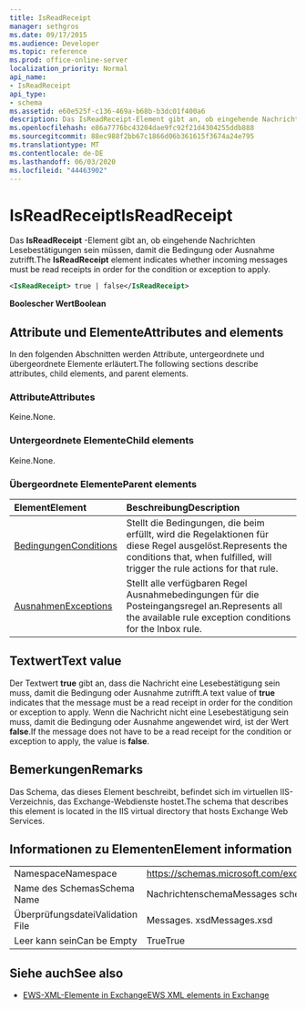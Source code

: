 ```yaml
---
title: IsReadReceipt
manager: sethgros
ms.date: 09/17/2015
ms.audience: Developer
ms.topic: reference
ms.prod: office-online-server
localization_priority: Normal
api_name:
- IsReadReceipt
api_type:
- schema
ms.assetid: e60e525f-c136-469a-b68b-b3dc01f400a6
description: Das IsReadReceipt-Element gibt an, ob eingehende Nachrichten Lesebestätigungen sein müssen, damit die Bedingung oder Ausnahme zutrifft.
ms.openlocfilehash: e86a7776bc43204dae9fc92f21d4304255ddb888
ms.sourcegitcommit: 88ec988f2bb67c1866d06b361615f3674a24e795
ms.translationtype: MT
ms.contentlocale: de-DE
ms.lasthandoff: 06/03/2020
ms.locfileid: "44463902"
---
```

# <a name="isreadreceipt"></a><span data-ttu-id="ac4db-103">IsReadReceipt</span><span class="sxs-lookup"><span data-stu-id="ac4db-103">IsReadReceipt</span></span>

<span data-ttu-id="ac4db-104">Das **IsReadReceipt** -Element gibt an, ob eingehende Nachrichten Lesebestätigungen sein müssen, damit die Bedingung oder Ausnahme zutrifft.</span><span class="sxs-lookup"><span data-stu-id="ac4db-104">The **IsReadReceipt** element indicates whether incoming messages must be read receipts in order for the condition or exception to apply.</span></span> 
  
```XML
<IsReadReceipt> true | false</IsReadReceipt>
```

 <span data-ttu-id="ac4db-105">**Boolescher Wert**</span><span class="sxs-lookup"><span data-stu-id="ac4db-105">**Boolean**</span></span>
## <a name="attributes-and-elements"></a><span data-ttu-id="ac4db-106">Attribute und Elemente</span><span class="sxs-lookup"><span data-stu-id="ac4db-106">Attributes and elements</span></span>

<span data-ttu-id="ac4db-107">In den folgenden Abschnitten werden Attribute, untergeordnete und übergeordnete Elemente erläutert.</span><span class="sxs-lookup"><span data-stu-id="ac4db-107">The following sections describe attributes, child elements, and parent elements.</span></span>
  
### <a name="attributes"></a><span data-ttu-id="ac4db-108">Attribute</span><span class="sxs-lookup"><span data-stu-id="ac4db-108">Attributes</span></span>

<span data-ttu-id="ac4db-109">Keine.</span><span class="sxs-lookup"><span data-stu-id="ac4db-109">None.</span></span>
  
### <a name="child-elements"></a><span data-ttu-id="ac4db-110">Untergeordnete Elemente</span><span class="sxs-lookup"><span data-stu-id="ac4db-110">Child elements</span></span>

<span data-ttu-id="ac4db-111">Keine.</span><span class="sxs-lookup"><span data-stu-id="ac4db-111">None.</span></span>
  
### <a name="parent-elements"></a><span data-ttu-id="ac4db-112">Übergeordnete Elemente</span><span class="sxs-lookup"><span data-stu-id="ac4db-112">Parent elements</span></span>

|<span data-ttu-id="ac4db-113">**Element**</span><span class="sxs-lookup"><span data-stu-id="ac4db-113">**Element**</span></span>|<span data-ttu-id="ac4db-114">**Beschreibung**</span><span class="sxs-lookup"><span data-stu-id="ac4db-114">**Description**</span></span>|
|:-----|:-----|
|[<span data-ttu-id="ac4db-115">Bedingungen</span><span class="sxs-lookup"><span data-stu-id="ac4db-115">Conditions</span></span>](conditions.md) <br/> |<span data-ttu-id="ac4db-116">Stellt die Bedingungen, die beim erfüllt, wird die Regelaktionen für diese Regel ausgelöst.</span><span class="sxs-lookup"><span data-stu-id="ac4db-116">Represents the conditions that, when fulfilled, will trigger the rule actions for that rule.</span></span>  <br/> |
|[<span data-ttu-id="ac4db-117">Ausnahmen</span><span class="sxs-lookup"><span data-stu-id="ac4db-117">Exceptions</span></span>](exceptions.md) <br/> |<span data-ttu-id="ac4db-118">Stellt alle verfügbaren Regel Ausnahmebedingungen für die Posteingangsregel an.</span><span class="sxs-lookup"><span data-stu-id="ac4db-118">Represents all the available rule exception conditions for the Inbox rule.</span></span>  <br/> |
   
## <a name="text-value"></a><span data-ttu-id="ac4db-119">Textwert</span><span class="sxs-lookup"><span data-stu-id="ac4db-119">Text value</span></span>

<span data-ttu-id="ac4db-120">Der Textwert **true** gibt an, dass die Nachricht eine Lesebestätigung sein muss, damit die Bedingung oder Ausnahme zutrifft.</span><span class="sxs-lookup"><span data-stu-id="ac4db-120">A text value of **true** indicates that the message must be a read receipt in order for the condition or exception to apply.</span></span> <span data-ttu-id="ac4db-121">Wenn die Nachricht nicht eine Lesebestätigung sein muss, damit die Bedingung oder Ausnahme angewendet wird, ist der Wert **false**.</span><span class="sxs-lookup"><span data-stu-id="ac4db-121">If the message does not have to be a read receipt for the condition or exception to apply, the value is **false**.</span></span>
  
## <a name="remarks"></a><span data-ttu-id="ac4db-122">Bemerkungen</span><span class="sxs-lookup"><span data-stu-id="ac4db-122">Remarks</span></span>

<span data-ttu-id="ac4db-123">Das Schema, das dieses Element beschreibt, befindet sich im virtuellen IIS-Verzeichnis, das Exchange-Webdienste hostet.</span><span class="sxs-lookup"><span data-stu-id="ac4db-123">The schema that describes this element is located in the IIS virtual directory that hosts Exchange Web Services.</span></span>
  
## <a name="element-information"></a><span data-ttu-id="ac4db-124">Informationen zu Elementen</span><span class="sxs-lookup"><span data-stu-id="ac4db-124">Element information</span></span>

|||
|:-----|:-----|
|<span data-ttu-id="ac4db-125">Namespace</span><span class="sxs-lookup"><span data-stu-id="ac4db-125">Namespace</span></span>  <br/> |https://schemas.microsoft.com/exchange/services/2006/messages  <br/> |
|<span data-ttu-id="ac4db-126">Name des Schemas</span><span class="sxs-lookup"><span data-stu-id="ac4db-126">Schema Name</span></span>  <br/> |<span data-ttu-id="ac4db-127">Nachrichtenschema</span><span class="sxs-lookup"><span data-stu-id="ac4db-127">Messages schema</span></span>  <br/> |
|<span data-ttu-id="ac4db-128">Überprüfungsdatei</span><span class="sxs-lookup"><span data-stu-id="ac4db-128">Validation File</span></span>  <br/> |<span data-ttu-id="ac4db-129">Messages. xsd</span><span class="sxs-lookup"><span data-stu-id="ac4db-129">Messages.xsd</span></span>  <br/> |
|<span data-ttu-id="ac4db-130">Leer kann sein</span><span class="sxs-lookup"><span data-stu-id="ac4db-130">Can be Empty</span></span>  <br/> |<span data-ttu-id="ac4db-131">True</span><span class="sxs-lookup"><span data-stu-id="ac4db-131">True</span></span>  <br/> |
   
## <a name="see-also"></a><span data-ttu-id="ac4db-132">Siehe auch</span><span class="sxs-lookup"><span data-stu-id="ac4db-132">See also</span></span>



- [<span data-ttu-id="ac4db-133">EWS-XML-Elemente in Exchange</span><span class="sxs-lookup"><span data-stu-id="ac4db-133">EWS XML elements in Exchange</span></span>](ews-xml-elements-in-exchange.md)

